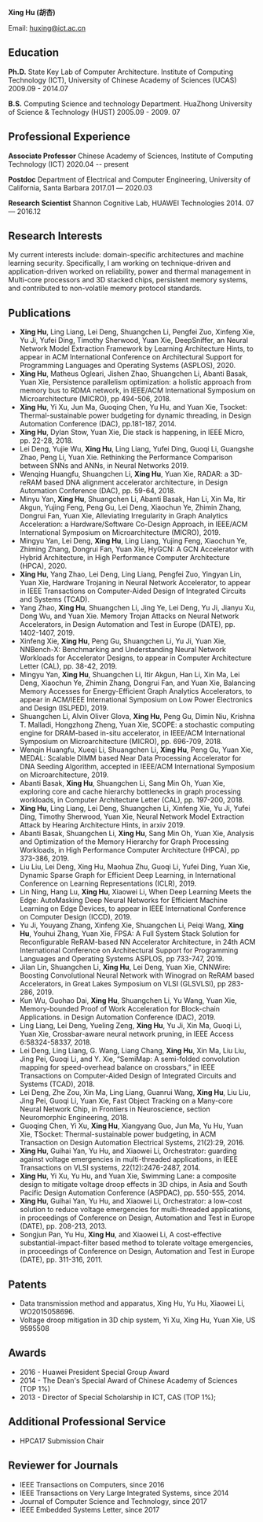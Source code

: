 **Xing Hu (胡杏)**

Email: huxing@ict.ac.cn 



## Education

**Ph.D.**	State Key Lab of Computer Architecture. Institute of Computing Technology (ICT), University of Chinese Academy of Sciences (UCAS)  	2009.09 - 2014.07 

**B.S.**  	Computing Science and technology Department. HuaZhong University of Science & Technology (HUST)  	2005.09 - 2009. 07 

## Professional Experience

**Associate Professor** Chinese Academy of Sciences, Institute of Computing Technology (ICT)  2020.04 -- present

**Postdoc**				Department of Electrical and Computer Engineering, University of California, Santa Barbara		2017.01 –– 2020.03

**Research Scientist** 	Shannon Cognitive Lab, HUAWEI Technologies	2014. 07 –– 2016.12


## Research Interests

My current interests include:  domain-specific architectures and machine learning security. Specifically, I am working on technique-driven and application-driven worked on reliability, power and thermal management in Multi-core processors and 3D stacked chips, persistent memory systems, and contributed to non-volatile memory protocol standards.

## Publications
* **Xing Hu**, Ling Liang, Lei Deng, Shuangchen Li, Pengfei Zuo, Xinfeng Xie, Yu Ji, Yufei Ding, Timothy Sherwood, Yuan Xie, DeepSniffer, an Neural Network Model Extraction Framework by Learning Architecture Hints, to appear in ACM International Conference on Architectural Support for Programming Languages and Operating Systems (ASPLOS), 2020. 
* **Xing Hu**, Matheus Ogleari, Jishen Zhao, Shuangchen Li, Abanti Basak, Yuan Xie, Persistence parallelism optimization: a holistic approach from memory bus to RDMA network, in IEEE/ACM International Symposium on Microarchitecture (MICRO), pp 494-506, 2018.
* **Xing Hu**, Yi Xu, Jun Ma, Guoqing Chen, Yu Hu, and Yuan Xie, Tsocket: Thermal-sustainable power budgeting for dynamic threading, in Design Automation Conference (DAC), pp.181-187, 2014.
* **Xing Hu**, Dylan Stow, Yuan Xie, Die stack is happening, in IEEE Micro, pp. 22-28, 2018.
* Lei Deng, Yujie Wu, **Xing Hu**, Ling Liang, Yufei Ding, Guoqi Li, Guangshe Zhao, Peng Li, Yuan Xie. Rethinking the Performance Comparison between SNNs and ANNs, in Neural Networks 2019.
* Wenqing Huangfu, Shuangchen Li, **Xing Hu**, Yuan Xie, RADAR: a 3D-reRAM based DNA alignment accelerator architecture, in Design Automation Conference (DAC), pp. 59-64, 2018. 
* Minyu Yan, **Xing Hu**, Shuangchen Li, Abanti Basak, Han Li, Xin Ma, Itir Akgun, Yujing Feng, Peng Gu, Lei Deng, Xiaochun Ye, Zhimin Zhang, Dongrui Fan, Yuan Xie, Alleviating Irregularity in Graph Analytics Acceleration: a Hardware/Software Co-Design Approach, in IEEE/ACM International Symposium on Microarchitecture (MICRO), 2019.
* Mingyu Yan, Lei Deng, **Xing Hu**, Ling Liang, Yujing Feng, Xiaochun Ye, Zhiming Zhang, Dongrui Fan, Yuan Xie, HyGCN: A GCN Accelerator with Hybrid Architecture, in High Performance Computer Architecture (HPCA), 2020. 
* **Xing Hu**, Yang Zhao, Lei Deng, Ling Liang, Pengfei Zuo, Yingyan Lin, Yuan Xie, Hardware Trojaning in Neural Network Accelerator, to appear in IEEE Transactions on Computer-Aided Design of Integrated Circuits and Systems (TCAD). 
* Yang Zhao, **Xing Hu**, Shuangchen Li, Jing Ye, Lei Deng, Yu Ji, Jianyu Xu, Dong Wu, and Yuan Xie. Memory Trojan Attacks on Neural Network Accelerators, in Design Automation and Test in Europe (DATE), pp. 1402-1407, 2019.
* Xinfeng Xie, **Xing Hu**, Peng Gu, Shuangchen Li, Yu Ji, Yuan Xie, NNBench-X: Benchmarking and Understanding Neural Network Workloads for Accelerator Designs, to appear in Computer Architecture Letter (CAL), pp. 38-42, 2019. 
* Mingyu Yan, **Xing Hu**, Shuangchen Li, Itir Akgun, Han Li, Xin Ma, Lei Deng, Xiaochun Ye, Zhimin Zhang, Dongrui Fan, and Yuan Xie, Balancing Memory Accesses for Energy-Efficient Graph Analytics Accelerators, to appear in ACM/IEEE International Symposium on Low Power Electronics and Design (ISLPED), 2019.
* Shuangchen Li, Alvin Oliver Glova, **Xing Hu**, Peng Gu, Dimin Niu, Krishna T. Malladi, Hongzhong Zheng, Yuan Xie, SCOPE: a stochastic computing engine for DRAM-based in-situ accelerator, in IEEE/ACM International Symposium on Microarchitecture (MICRO), pp. 696-709, 2018. 
* Wenqin Huangfu, Xueqi Li, Shuangchen Li, **Xing Hu**, Peng Gu, Yuan Xie, MEDAL: Scalable DIMM based Near Data Processing Accelerator for DNA Seeding Algorithm, accepted in IEEE/ACM International Symposium on Microarchitecture, 2019. 
* Abanti Basak, **Xing Hu**, Shuangchen Li, Sang Min Oh, Yuan Xie, exploring core and cache hierarchy bottlenecks in graph processing workloads, in Computer Architecture Letter (CAL), pp. 197-200, 2018. 
* **Xing Hu**, Ling Liang, Lei Deng, Shuangchen Li, Xinfeng Xie, Yu Ji, Yufei Ding, Timothy Sherwood, Yuan Xie, Neural Network Model Extraction Attack by Hearing Architecture Hints, in arxiv 2019.
* Abanti Basak, Shuangchen Li, **Xing Hu**, Sang Min Oh, Yuan Xie, Analysis and Optimization of the Memory Hierarchy for Graph Processing Workloads, in High Performance Computer Architecture (HPCA), pp 373-386, 2019. 
* Liu Liu, Lei Deng, Xing Hu, Maohua Zhu, Guoqi Li, Yufei Ding, Yuan Xie, Dynamic Sparse Graph for Efficient Deep Learning, in International Conference on Learning Representations (ICLR), 2019.  
* Lin Ning, Hang Lu, **Xing Hu**, Xiaowei Li, When Deep Learning Meets the Edge: AutoMasking Deep Neural Networks for Efficient Machine Learning on Edge Devices, to appear in IEEE International Conference on Computer Design (ICCD), 2019.
* Yu Ji, Youyang Zhang, Xinfeng Xie, Shuangchen Li, Peiqi Wang, **Xing Hu**, Youhui Zhang, Yuan Xie, FPSA: A Full System Stack Solution for Reconfigurable ReRAM-based NN Accelerator Architecture, in 24th ACM International Conference on Architectural Support for Programming Languages and Operating Systems ASPLOS, pp 733-747, 2019.
* Jilan Lin, Shuangchen Li, **Xing Hu**, Lei Deng, Yuan Xie, CNNWire: Boosting Convolutional Neural Network with Winograd on ReRAM based Accelerators, in Great Lakes Symposium on VLSI (GLSVLSI), pp 283-286, 2019. 
* Kun Wu, Guohao Dai, **Xing Hu**, Shuangchen Li, Yu Wang, Yuan Xie, Memory-bounded Proof of Work Acceleration for Block-chain Applications. in Design Automation Conference (DAC), 2019. 
* Ling Liang, Lei Deng, Yueling Zeng, **Xing Hu**, Yu Ji, Xin Ma, Guoqi Li, Yuan Xie, Crossbar-aware neural network pruning, in IEEE Access 6:58324-58337, 2018. 
* Lei Deng, Ling Liang, G. Wang, Liang Chang, **Xing Hu**, Xin Ma, Liu Liu, Jing Pei, Guoqi Li, and Y. Xie, “SemiMap: A semi-folded convolution mapping for speed-overhead balance on crossbars,” in IEEE Transactions on Computer-Aided Design of Integrated Circuits and Systems (TCAD), 2018. 
* Lei Deng, Zhe Zou, Xin Ma, Ling Liang, Guanrui Wang, **Xing Hu**, Liu Liu, Jing Pei, Guoqi Li, Yuan Xie, Fast Object Tracking on a Many-core Neural Network Chip, in Frontiers in Neuroscience, section Neuromorphic Engineering, 2018. 
* Guoqing Chen, Yi Xu, **Xing Hu**, Xiangyang Guo, Jun Ma, Yu Hu, Yuan Xie, TSocket: Thermal-sustainable power budgeting, in ACM Transaction on Design Automation Electrical Systems, 21(2):29, 2016. 
* **Xing Hu**, Guihai Yan, Yu Hu, and Xiaowei Li, Orchestrator: guarding against voltage emergencies in multi-threaded applications, in IEEE Transactions on VLSI systems, 22(12):2476-2487, 2014. 
* **Xing Hu**, Yi Xu, Yu Hu, and Yuan Xie, Swimming Lane: a composite design to mitigate voltage droop effects in 3D chips, in Asia and South Pacific Design Automation Conference (ASPDAC), pp. 550-555, 2014. 
* **Xing Hu**, Guihai Yan, Yu Hu, and Xiaowei Li, Orchestrator: a low-cost solution to reduce voltage emergencies for multi-threaded applications, in proceedings of Conference on Design, Automation and Test in Europe (DATE), pp. 208-213, 2013. 
* Songjun Pan, Yu Hu, **Xing Hu**, and Xiaowei Li, A cost-effective substantial-impact-filter based method to tolerate voltage emergencies, in proceedings of Conference on Design, Automation and Test in Europe (DATE), pp. 311-316, 2011.  
 

## Patents

* Data transmission method and apparatus, Xing Hu, Yu Hu, Xiaowei Li, WO2015058696. 
* Voltage droop mitigation in 3D chip system, Yi Xu, Xing Hu, Yuan Xie, US 9595508 

## Awards

* 2016 - Huawei President Special Group Award
* 2014 - The Dean's Special Award of Chinese Academy of Sciences (TOP 1%) 
* 2013 - Director of Special Scholarship in ICT, CAS (TOP 1%); 

## Additional Professional Service

* HPCA17 Submission Chair 

## Reviewer for Journals 

* IEEE Transactions on Computers, since 2016
* IEEE Transactions on Very Large Integrated Systems, since 2014
* Journal of Computer Science and Technology, since 2017
* IEEE Embedded Systems Letter, since 2017 

